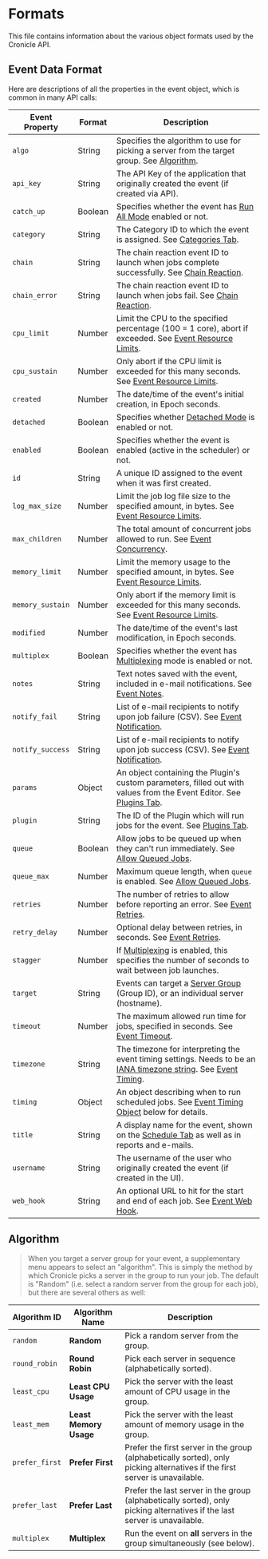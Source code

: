 # Formats

This file contains information about the various object formats used by the Cronicle API.

## Event Data Format

Here are descriptions of all the properties in the event object, which is common in many API calls:

| Event Property   | Format  | Description                                                                                                                                                                                              |
| ---------------- | ------- | -------------------------------------------------------------------------------------------------------------------------------------------------------------------------------------------------------- |
| `algo`           | String  | Specifies the algorithm to use for picking a server from the target group. See [Algorithm](WebUI.md#algorithm).                                                                                          |
| `api_key`        | String  | The API Key of the application that originally created the event (if created via API).                                                                                                                   |
| `catch_up`       | Boolean | Specifies whether the event has [Run All Mode](WebUI.md#run-all-mode) enabled or not.                                                                                                                    |
| `category`       | String  | The Category ID to which the event is assigned. See [Categories Tab](WebUI.md#categories-tab).                                                                                                           |
| `chain`          | String  | The chain reaction event ID to launch when jobs complete successfully. See [Chain Reaction](WebUI.md#chain-reaction).                                                                                    |
| `chain_error`    | String  | The chain reaction event ID to launch when jobs fail. See [Chain Reaction](WebUI.md#chain-reaction).                                                                                                     |
| `cpu_limit`      | Number  | Limit the CPU to the specified percentage (100 = 1 core), abort if exceeded. See [Event Resource Limits](WebUI.md#event-resource-limits).                                                                |
| `cpu_sustain`    | Number  | Only abort if the CPU limit is exceeded for this many seconds. See [Event Resource Limits](WebUI.md#event-resource-limits).                                                                              |
| `created`        | Number  | The date/time of the event's initial creation, in Epoch seconds.                                                                                                                                         |
| `detached`       | Boolean | Specifies whether [Detached Mode](WebUI.md#detached-mode) is enabled or not.                                                                                                                             |
| `enabled`        | Boolean | Specifies whether the event is enabled (active in the scheduler) or not.                                                                                                                                 |
| `id`             | String  | A unique ID assigned to the event when it was first created.                                                                                                                                             |
| `log_max_size`   | Number  | Limit the job log file size to the specified amount, in bytes. See [Event Resource Limits](WebUI.md#event-resource-limits).                                                                              |
| `max_children`   | Number  | The total amount of concurrent jobs allowed to run. See [Event Concurrency](WebUI.md#event-concurrency).                                                                                                 |
| `memory_limit`   | Number  | Limit the memory usage to the specified amount, in bytes. See [Event Resource Limits](WebUI.md#event-resource-limits).                                                                                   |
| `memory_sustain` | Number  | Only abort if the memory limit is exceeded for this many seconds. See [Event Resource Limits](WebUI.md#event-resource-limits).                                                                           |
| `modified`       | Number  | The date/time of the event's last modification, in Epoch seconds.                                                                                                                                        |
| `multiplex`      | Boolean | Specifies whether the event has [Multiplexing](WebUI.md#multiplexing) mode is enabled or not.                                                                                                            |
| `notes`          | String  | Text notes saved with the event, included in e-mail notifications. See [Event Notes](WebUI.md#event-notes).                                                                                              |
| `notify_fail`    | String  | List of e-mail recipients to notify upon job failure (CSV). See [Event Notification](WebUI.md#event-notification).                                                                                       |
| `notify_success` | String  | List of e-mail recipients to notify upon job success (CSV). See [Event Notification](WebUI.md#event-notification).                                                                                       |
| `params`         | Object  | An object containing the Plugin's custom parameters, filled out with values from the Event Editor. See [Plugins Tab](WebUI.md#plugins-tab).                                                              |
| `plugin`         | String  | The ID of the Plugin which will run jobs for the event. See [Plugins Tab](WebUI.md#plugins-tab).                                                                                                         |
| `queue`          | Boolean | Allow jobs to be queued up when they can't run immediately. See [Allow Queued Jobs](WebUI.md#allow-queued-jobs).                                                                                         |
| `queue_max`      | Number  | Maximum queue length, when `queue` is enabled. See [Allow Queued Jobs](WebUI.md#allow-queued-jobs).                                                                                                      |
| `retries`        | Number  | The number of retries to allow before reporting an error. See [Event Retries](WebUI.md#event-retries).                                                                                                   |
| `retry_delay`    | Number  | Optional delay between retries, in seconds. See [Event Retries](WebUI.md#event-retries).                                                                                                                 |
| `stagger`        | Number  | If [Multiplexing](WebUI.md#multiplexing) is enabled, this specifies the number of seconds to wait between job launches.                                                                                  |
| `target`         | String  | Events can target a [Server Group](WebUI.md#server-groups) (Group ID), or an individual server (hostname).                                                                                               |
| `timeout`        | Number  | The maximum allowed run time for jobs, specified in seconds. See [Event Timeout](WebUI.md#event-timeout).                                                                                                |
| `timezone`       | String  | The timezone for interpreting the event timing settings. Needs to be an [IANA timezone string](https://en.wikipedia.org/wiki/List_of_tz_database_time_zones). See [Event Timing](WebUI.md#event-timing). |
| `timing`         | Object  | An object describing when to run scheduled jobs. See [Event Timing Object](APIReference.md#event-timing-object) below for details.                                                                       |
| `title`          | String  | A display name for the event, shown on the [Schedule Tab](WebUI.md#schedule-tab) as well as in reports and e-mails.                                                                                      |
| `username`       | String  | The username of the user who originally created the event (if created in the UI).                                                                                                                        |
| `web_hook`       | String  | An optional URL to hit for the start and end of each job. See [Event Web Hook](WebUI.md#event-web-hook).                                                                                                 |

## Algorithm

> When you target a server group for your event, a supplementary menu appears to select an "algorithm". This is simply the method by which Cronicle picks a server in the group to run your job. The default is "Random" (i.e. select a random server from the group for each job), but there are several others as well:

| Algorithm ID   | Algorithm Name         | Description                                                                                                                 |
| -------------- | ---------------------- | --------------------------------------------------------------------------------------------------------------------------- |
| `random`       | **Random**             | Pick a random server from the group.                                                                                        |
| `round_robin`  | **Round Robin**        | Pick each server in sequence (alphabetically sorted).                                                                       |
| `least_cpu`    | **Least CPU Usage**    | Pick the server with the least amount of CPU usage in the group.                                                            |
| `least_mem`    | **Least Memory Usage** | Pick the server with the least amount of memory usage in the group.                                                         |
| `prefer_first` | **Prefer First**       | Prefer the first server in the group (alphabetically sorted), only picking alternatives if the first server is unavailable. |
| `prefer_last`  | **Prefer Last**        | Prefer the last server in the group (alphabetically sorted), only picking alternatives if the last server is unavailable.   |
| `multiplex`    | **Multiplex**          | Run the event on **all** servers in the group simultaneously (see below).                                                   |
